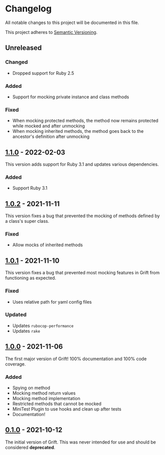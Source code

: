 # Changelog

All notable changes to this project will be documented in this file.

This project adheres to [Semantic Versioning](https://semver.org/spec/v2.0.0.html).

## Unreleased

### Changed

* Dropped support for Ruby 2.5

### Added

* Support for mocking private instance and class methods

### Fixed

* When mocking protected methods, the method now remains protected while mocked and after unmocking
* When mocking inherited methods, the method goes back to the ancestor's definition after unmocking

## [1.1.0](https://github.com/clarkedb/grift/releases/tag/v1.1.0) - 2022-02-03

This version adds support for Ruby 3.1 and updates various dependencies.

### Added

* Support Ruby 3.1

## [1.0.2](https://github.com/clarkedb/grift/releases/tag/v1.0.2) - 2021-11-11

This version fixes a bug that prevented the mocking of methods defined by a class's super class.

### Fixed

* Allow mocks of inherited methods

## [1.0.1](https://github.com/clarkedb/grift/releases/tag/v1.0.1) - 2021-11-10

This version fixes a bug that prevented most mocking features in Grift from functioning as expected.

### Fixed

* Uses relative path for yaml config files

### Updated

* Updates `rubocop-performance`
* Updates `rake`

## [1.0.0](https://github.com/clarkedb/grift/releases/tag/v1.0.0) - 2021-11-06

The first major version of Grift! 100% documentation and 100% code coverage.

### Added

* Spying on method
* Mocking method return values
* Mocking method implementation
* Restricted methods that cannot be mocked
* MiniTest Plugin to use hooks and clean up after tests
* Documentation!

## [0.1.0](https://github.com/clarkedb/grift/releases/tag/v0.1.0) - 2021-10-12

The initial version of Grift. This was never intended for use and should be considered **deprecated**.
